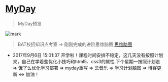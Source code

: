 # [MyDay](https://13189449986.github.io/MyDay/dist)

> MyDay预览


![mark](http://orf1ycv0g.bkt.clouddn.com/blog/170915/kChlGCGcEl.gif)

> BAT校招知识点考察 => 刚刚完成的进阶思维脑图
[思维脑图](http://t.cn/RCcxmbE)

* 2017年9月6日 15:01:37 开学啦！课程时间安排不稳定，这几天没有按照计划来，自己在学着些优化小技巧和html5、css3的属性.下个星期一按照计划走
=> 饿了么优化学习部署 => myday重写 => 云音乐 => 学习计划脑图 => 博客更新 <=> 加油！
